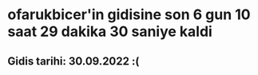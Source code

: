 # ofarukbicer'in gidisine son 6 gun 10 saat 29 dakika 30 saniye kaldi

## Gidis tarihi: 30.09.2022 :(